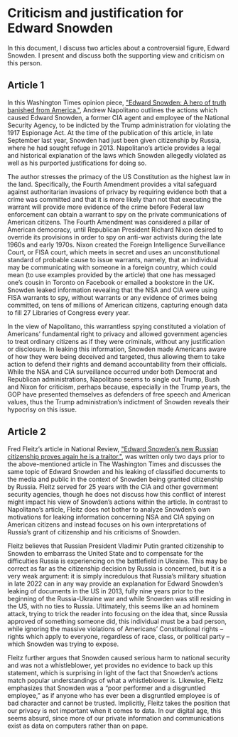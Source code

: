 # Criticism and justification for Edward Snowden
In this document, I discuss two articles about a controversial figure, Edward Snowden.  I present and discuss both the supporting view and criticism on this person.

## Article 1
In this Washington Times opinion piece, ["Edward Snowden: A hero of truth banished from America."](https://www.washingtontimes.com/news/2022/sep/28/edward-snowden-a-hero-of-truth-banished-from-ameri/), Andrew Napolitano outlines the actions which caused Edward Snowden, a former CIA agent and employee of the National Security Agency, to be indicted by the Trump administration for violating the 1917 Espionage Act. At the time of the publication of this article, in late September last year, Snowden had just been given citizenship by Russia, where he had sought refuge in 2013. Napolitano’s article provides a legal and historical explanation of the laws which Snowden allegedly violated as well as his purported justifications for doing so.

The author stresses the primacy of the US Constitution as the highest law in the land. Specifically, the Fourth Amendment provides a vital safeguard against authoritarian invasions of privacy by requiring evidence both that a crime was committed and that it is more likely than not that executing the warrant will provide more evidence of the crime before Federal law enforcement can obtain a warrant to spy on the private communications of American citizens. The Fourth Amendment was considered a pillar of American democracy, until Republican President Richard Nixon desired to override its provisions in order to spy on anti-war activists during the late 1960s and early 1970s. Nixon created the Foreign Intelligence Surveillance Court, or FISA court, which meets in secret and uses an unconstitutional standard of probable cause to issue warrants, namely, that an individual may be communicating with someone in a foreign country, which could mean (to use examples provided by the article) that one has messaged one’s cousin in Toronto on Facebook or emailed a bookstore in the UK. Snowden leaked information revealing that the NSA and CIA were using FISA warrants to spy, without warrants or any evidence of crimes being committed, on tens of millions of American citizens, capturing enough data to fill 27 Libraries of Congress every year.

In the view of Napolitano, this warrantless spying constituted a violation of Americans’ fundamental right to privacy and allowed government agencies to treat ordinary citizens as if they were criminals, without any justification or disclosure. In leaking this information, Snowden made Americans aware of how they were being deceived and targeted, thus allowing them to take action to defend their rights and demand accountability from their officials. While the NSA and CIA surveillance occurred under both Democrat and Republican administrations, Napolitano seems to single out Trump, Bush and Nixon for criticism, perhaps because, especially in the Trump years, the GOP have presented themselves as defenders of free speech and American values, thus the Trump administration’s indictment of Snowden reveals their hypocrisy on this issue.

## Article 2
Fred Fleitz’s article in National Review, ["Edward Snowden’s new Russian citizenship proves again he is a traitor."](https://www.nationalreview.com/corner/edward-snowdens-new-russian-citizenship-proves-again-he-is-a-traitor/), was written only two days prior to the above-mentioned article in The Washington Times and discusses the same topic of Edward Snowden and his leaking of classified documents to the media and public in the context of Snowden being granted citizenship by Russia. Fleitz served for 25 years with the CIA and other government security agencies, though he does not discuss how this conflict of interest might impact his view of Snowden’s actions within the article. In contrast to Napolitano’s article, Fleitz does not bother to analyze Snowden’s own motivations for leaking information concerning NSA and CIA spying on American citizens and instead focuses on his own interpretations of Russia’s grant of citizenship and his criticisms of Snowden.

Fleitz believes that Russian President Vladimir Putin granted citizenship to Snowden to embarrass the United State and to compensate for the difficulties Russia is experiencing on the battlefield in Ukraine. This may be correct as far as the citizenship decision by Russia is concerned, but it is a very weak argument: it is simply incredulous that Russia’s military situation in late 2022 can in any way provide an explanation for Edward Snowden’s leaking of documents in the US in 2013, fully nine years prior to the beginning of the Russia-Ukraine war and while Snowden was still residing in the US, with no ties to Russia. Ultimately, this seems like an ad hominem attack, trying to trick the reader into focusing on the idea that, since Russia approved of something someone did, this individual must be a bad person, while ignoring the massive violations of Americans’ Constitutional rights – rights which apply to everyone, regardless of race, class, or political party – which Snowden was trying to expose.

Fleitz further argues that Snowden caused serious harm to national security and was not a whistleblower, yet provides no evidence to back up this statement, which is surprising in light of the fact that Snowden’s actions match popular understandings of what a whistleblower is. Likewise, Fleitz emphasizes that Snowden was a “poor performer and a disgruntled employee,” as if anyone who has ever been a disgruntled employee is of bad character and cannot be trusted. Implicitly, Fleitz takes the position that our privacy is not important when it comes to data. In our digital age, this seems absurd, since more of our private information and communications exist as data on computers rather than on pape.
